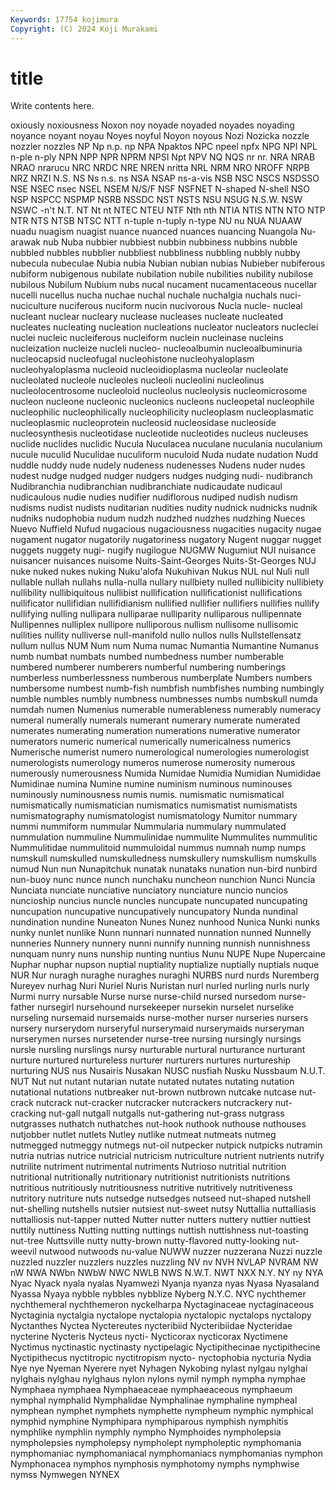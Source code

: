 ```yaml
---
Keywords: 17754 kojimura
Copyright: (C) 2024 Koji Murakami
---
```


# title

Write contents here.



oxiously noxiousness
Noxon noy noyade noyaded noyades noyading noyance noyant noyau Noyes
noyful Noyon noyous Nozi Nozicka nozzle nozzler nozzles NP Np
n.p. np NPA Npaktos NPC npeel npfx NPG NPI NPL
n-ple n-ply NPN NPP NPR NPRM NPSI Npt NPV NQ
NQS nr nr. NRA NRAB NRAO nrarucu NRC NRDC NRE
NREN nritta NRL NRM NRO NROFF NRPB NRZ NRZI N.S.
NS Ns n.s. ns NSA NSAP ns-a-vis NSB NSC NSCS
NSDSSO NSE NSEC nsec NSEL NSEM N/S/F NSF NSFNET N-shaped
N-shell NSO NSP NSPCC NSPMP NSRB NSSDC NST NSTS NSU
NSUG N.S.W. NSW NSWC -n't N.T. NT Nt nt NTEC
NTEU NTF Nth nth NTIA NTIS NTN NTO NTP NTR
NTS NTSB NTSC NTT n-tuple n-tuply n-type NU nu NUA
NUAAW nuadu nuagism nuagist nuance nuanced nuances nuancing Nuangola Nu-arawak
nub Nuba nubbier nubbiest nubbin nubbiness nubbins nubble nubbled nubbles
nubblier nubbliest nubbliness nubbling nubbly nubby nubecula nubeculae Nubia nubia
Nubian nubian nubias Nubieber nubiferous nubiform nubigenous nubilate nubilation nubile
nubilities nubility nubilose nubilous Nubilum Nubium nubs nucal nucament nucamentaceous
nucellar nucelli nucellus nucha nuchae nuchal nuchale nuchalgia nuchals nuci-
nuciculture nuciferous nuciform nucin nucivorous Nucla nucle- nucleal nucleant nuclear
nucleary nuclease nucleases nucleate nucleated nucleates nucleating nucleation nucleations nucleator
nucleators nucleclei nuclei nucleic nucleiferous nucleiform nuclein nucleinase nucleins nucleization
nucleize nucleli nucleo- nucleoalbumin nucleoalbuminuria nucleocapsid nucleofugal nucleohistone nucleohyaloplasm nucleohyaloplasma
nucleoid nucleoidioplasma nucleolar nucleolate nucleolated nucleole nucleoles nucleoli nucleolini nucleolinus
nucleolocentrosome nucleoloid nucleolus nucleolysis nucleomicrosome nucleon nucleone nucleonic nucleonics nucleons
nucleopetal nucleophile nucleophilic nucleophilically nucleophilicity nucleoplasm nucleoplasmatic nucleoplasmic nucleoprotein nucleosid
nucleosidase nucleoside nucleosynthesis nucleotidase nucleotide nucleotides nucleus nucleuses nuclide nuclides
nuclidic Nucula Nuculacea nuculane nuculania nuculanium nucule nuculid Nuculidae nuculiform
nuculoid Nuda nudate nudation Nudd nuddle nuddy nude nudely nudeness
nudenesses Nudens nuder nudes nudest nudge nudged nudger nudgers nudges
nudging nudi- nudibranch Nudibranchia nudibranchian nudibranchiate nudicaudate nudicaul nudicaulous nudie
nudies nudifier nudiflorous nudiped nudish nudism nudisms nudist nudists nuditarian
nudities nudity nudnick nudnicks nudnik nudniks nudophobia nudum nudzh nudzhed
nudzhes nudzhing Nueces Nuevo Nuffield Nufud nugacious nugaciousness nugacities nugacity
nugae nugament nugator nugatorily nugatoriness nugatory Nugent nuggar nugget nuggets
nuggety nugi- nugify nugilogue NUGMW Nugumiut NUI nuisance nuisancer nuisances
nuisome Nuits-Saint-Georges Nuits-St-Georges NUJ nuke nuked nukes nuking Nuku'alofa Nukuhivan
Nukus NUL nul Nuli null nullable nullah nullahs nulla-nulla nullary
nullbiety nulled nullibicity nullibiety nullibility nullibiquitous nullibist nullification nullificationist nullifications
nullificator nullifidian nullifidianism nullified nullifier nullifiers nullifies nullify nullifying nulling
nullipara nulliparae nulliparity nulliparous nullipennate Nullipennes nulliplex nullipore nulliporous nullism
nullisome nullisomic nullities nullity nulliverse null-manifold nullo nullos nulls Nullstellensatz
nullum nullus NUM Num num Numa numac Numantia Numantine Numanus
numb numbat numbats numbed numbedness number numberable numbered numberer numberers
numberful numbering numberings numberless numberlessness numberous numberplate Numbers numbers numbersome
numbest numb-fish numbfish numbfishes numbing numbingly numble numbles numbly numbness
numbnesses numbs numbskull numda numdah numen Numenius numerable numerableness numerably
numeracy numeral numerally numerals numerant numerary numerate numerated numerates numerating
numeration numerations numerative numerator numerators numeric numerical numerically numericalness numerics
Numerische numerist numero numerological numerologies numerologist numerologists numerology numeros numerose
numerosity numerous numerously numerousness Numida Numidae Numidia Numidian Numididae Numidinae
numina Numine numine numinism numinous numinouses numinously numinousness numis numis.
numismatic numismatical numismatically numismatician numismatics numismatist numismatists numismatography numismatologist numismatology
Numitor nummary nummi nummiform nummular Nummularia nummulary nummulated nummulation nummuline
Nummulinidae nummulite Nummulites nummulitic Nummulitidae nummulitoid nummuloidal nummus numnah nump
numps numskull numskulled numskulledness numskullery numskullism numskulls numud Nun nun
Nunapitchuk nunatak nunataks nunation nun-bird nunbird nun-buoy nunc nunce nunch
nunchaku nuncheon nunchion Nunci Nuncia Nunciata nunciate nunciative nunciatory nunciature
nuncio nuncios nuncioship nuncius nuncle nuncles nuncupate nuncupated nuncupating nuncupation
nuncupative nuncupatively nuncupatory Nunda nundinal nundination nundine Nuneaton Nunes Nunez
nunhood Nunica Nunki nunks nunky nunlet nunlike Nunn nunnari nunnated
nunnation nunned Nunnelly nunneries Nunnery nunnery nunni nunnify nunning nunnish
nunnishness nunquam nunry nuns nunship nunting nuntius Nunu NUPE Nupe
Nupercaine Nuphar nuphar nupson nuptial nuptiality nuptialize nuptially nuptials nuque
NUR Nur nuragh nuraghe nuraghes nuraghi NURBS nurd nurds Nuremberg
Nureyev nurhag Nuri Nuriel Nuris Nuristan nurl nurled nurling nurls
nurly Nurmi nurry nursable Nurse nurse nurse-child nursed nursedom nurse-father
nursegirl nursehound nursekeeper nursekin nurselet nurselike nurseling nursemaid nursemaids nurse-mother
nurser nurseries nursers nursery nurserydom nurseryful nurserymaid nurserymaids nurseryman nurserymen
nurses nursetender nurse-tree nursing nursingly nursings nursle nursling nurslings nursy
nurturable nurtural nurturance nurturant nurture nurtured nurtureless nurturer nurturers nurtures
nurtureship nurturing NUS nus Nusairis Nusakan NUSC nusfiah Nusku Nussbaum
N.U.T. NUT Nut nut nutant nutarian nutate nutated nutates nutating
nutation nutational nutations nutbreaker nut-brown nutbrown nutcake nutcase nut-crack nutcrack
nut-cracker nutcracker nutcrackers nutcrackery nut-cracking nut-gall nutgall nutgalls nut-gathering nut-grass
nutgrass nutgrasses nuthatch nuthatches nut-hook nuthook nuthouse nuthouses nutjobber nutlet
nutlets Nutley nutlike nutmeat nutmeats nutmeg nutmegged nutmeggy nutmegs nut-oil
nutpecker nutpick nutpicks nutramin nutria nutrias nutrice nutricial nutricism nutriculture
nutrient nutrients nutrify nutrilite nutriment nutrimental nutriments Nutrioso nutritial nutrition
nutritional nutritionally nutritionary nutritionist nutritionists nutritions nutritious nutritiously nutritiousness nutritive
nutritively nutritiveness nutritory nutriture nuts nutsedge nutsedges nutseed nut-shaped nutshell
nut-shelling nutshells nutsier nutsiest nut-sweet nutsy Nuttallia nuttalliasis nuttalliosis nut-tapper
nutted Nutter nutter nutters nuttery nuttier nuttiest nuttily nuttiness Nutting
nutting nuttings nuttish nuttishness nut-toasting nut-tree Nuttsville nutty nutty-brown nutty-flavored
nutty-looking nut-weevil nutwood nutwoods nu-value NUWW nuzzer nuzzerana Nuzzi nuzzle
nuzzled nuzzler nuzzlers nuzzles nuzzling NV nv NVH NVLAP NVRAM
NW nW NWA NWbn NWbW NWC NWLB NWS N.W.T. NWT
NXX N.Y. NY ny NYA Nyac Nyack nyala nyalas Nyamwezi
Nyanja nyanza nyas Nyasa Nyasaland Nyassa Nyaya nybble nybbles nybblize
Nyberg N.Y.C. NYC nychthemer nychthemeral nychthemeron nyckelharpa Nyctaginaceae nyctaginaceous Nyctaginia
nyctalgia nyctalope nyctalopia nyctalopic nyctalops nyctalopy Nyctanthes Nyctea Nyctereutes nycteribiid
Nycteribiidae Nycteridae nycterine Nycteris Nycteus nycti- Nycticorax nycticorax Nyctimene Nyctimus
nyctinastic nyctinasty nyctipelagic Nyctipithecinae nyctipithecine Nyctipithecus nyctitropic nyctitropism nycto- nyctophobia
nycturia Nydia Nye nye Nyeman Nyerere nyet Nyhagen Nykobing nylast
nylgau nylghai nylghais nylghau nylghaus nylon nylons nymil nymph nympha
nymphae Nymphaea nymphaea Nymphaeaceae nymphaeaceous nymphaeum nymphal nymphalid Nymphalidae Nymphalinae
nymphaline nympheal nymphean nymphet nymphets nymphette nympheum nymphic nymphical nymphid
nymphine Nymphipara nymphiparous nymphish nymphitis nymphlike nymphlin nymphly nympho Nymphoides
nympholepsia nympholepsies nympholepsy nympholept nympholeptic nymphomania nymphomaniac nymphomaniacal nymphomaniacs nymphomanias
nymphon Nymphonacea nymphos nymphosis nymphotomy nymphs nymphwise nymss Nymwegen NYNEX
